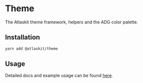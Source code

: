 # Theme

The Atlaskit theme framework, helpers and the ADG color palette.

## Installation

```sh
yarn add @atlaskit/theme
```

## Usage

Detailed docs and example usage can be found
[here](https://atlaskit.atlassian.com/packages/core/theme).
